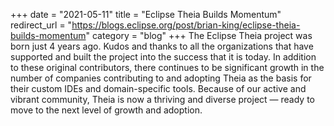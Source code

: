 +++
date = "2021-05-11"
title = "Eclipse Theia Builds Momentum"
redirect_url = "https://blogs.eclipse.org/post/brian-king/eclipse-theia-builds-momentum"
category = "blog"
+++
The Eclipse Theia project was born just 4 years ago. Kudos and thanks to all the organizations that have supported and built the project into the success that it is today. In addition to these original contributors, there continues to be significant growth in the number of companies contributing to and adopting Theia as the basis for their custom IDEs and domain-specific tools. Because of our active and vibrant community, Theia is now a thriving and diverse project — ready to move to the next level of growth and adoption.